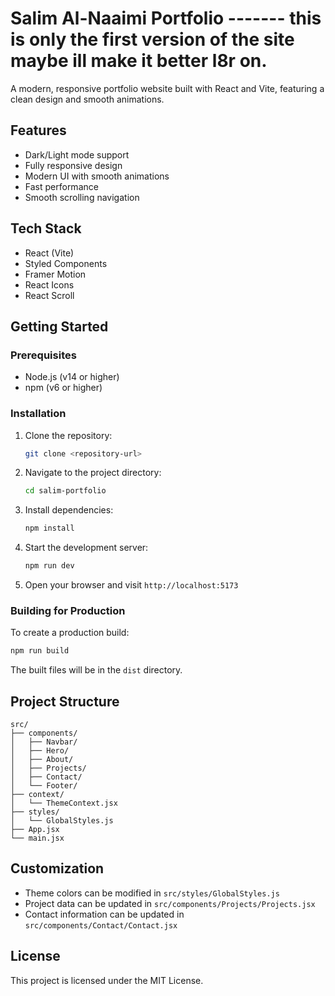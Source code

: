# Salim Al-Naaimi Portfolio ------- this is only the first version of the site maybe ill make it better l8r on.

A modern, responsive portfolio website built with React and Vite, featuring a clean design and smooth animations.

## Features

- Dark/Light mode support
- Fully responsive design
- Modern UI with smooth animations
- Fast performance
- Smooth scrolling navigation

## Tech Stack

- React (Vite)
- Styled Components
- Framer Motion
- React Icons
- React Scroll

## Getting Started

### Prerequisites

- Node.js (v14 or higher)
- npm (v6 or higher)

### Installation

1. Clone the repository:
   ```bash
   git clone <repository-url>
   ```

2. Navigate to the project directory:
   ```bash
   cd salim-portfolio
   ```

3. Install dependencies:
   ```bash
   npm install
   ```

4. Start the development server:
   ```bash
   npm run dev
   ```

5. Open your browser and visit `http://localhost:5173`

### Building for Production

To create a production build:

```bash
npm run build
```

The built files will be in the `dist` directory.

## Project Structure

```
src/
├── components/
│   ├── Navbar/
│   ├── Hero/
│   ├── About/
│   ├── Projects/
│   ├── Contact/
│   └── Footer/
├── context/
│   └── ThemeContext.jsx
├── styles/
│   └── GlobalStyles.js
├── App.jsx
└── main.jsx
```

## Customization

- Theme colors can be modified in `src/styles/GlobalStyles.js`
- Project data can be updated in `src/components/Projects/Projects.jsx`
- Contact information can be updated in `src/components/Contact/Contact.jsx`

## License

This project is licensed under the MIT License.
